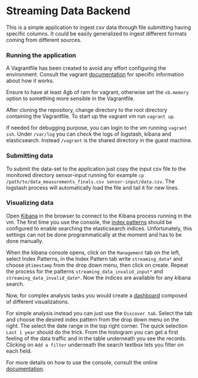 # Streaming Data Backend #

This is a simple application to ingest csv data through file submitting having specific columns.
It could be easily generalized to ingest different formats coming from different sources.

### Running the application ###

A Vagrantfile has been created to avoid any effort configuring the environment.
Consult the vagrant [documentation](https://www.vagrantup.com/intro/index.html) for specific information about how it works.

Ensure to have at least 4gb of ram for vagrant, otherwise set the `vb.memory` option 
to something more sensible in the Vagrantfile.

After cloning the repository, change directory to the root directory containing the Vagrantfile.
To start up the vagrant vm run `vagrant up`. 

If needed for debugging purpose, you can login to the vm running `vagrant ssh`. 
Under `/var/log` you can check the logs of logstash, kibana and elasticsearch.
Instead `/vagrant` is the shared directory in the guest machine.

### Submitting data ###

To submit the data-set to the application just copy the input csv file to the
monitored directory sensor-input running for example `cp /path/to/data_measurements_finals.csv sensor-input/data.csv`.
The logstash process will automatically load the file and tail it for new lines.

### Visualizing data ###

Open [Kibana](http://localhost:15601) in the browser to connect to the Kibana process running in the vm.
The first time you use the console, the [index patterns](https://www.elastic.co/guide/en/kibana/current/index-patterns.html) should be configured to enable searching the 
elasticsearch indices. Unfortunately, this settings can not be done programmatically at the moment and has to
be done manually.

When the kibana console opens, click on the `Management` tab on the left, select Index Patterns, 
in the Index Pattern tab write `streaming_data*` and choose `@timestamp` from the drop down menu,
then click on create. 
Repeat the process for the patterns `streaming_data_invalid_input*` and `streaming_data_invalid_date*`.
Now the indices are available for any kibana search.

Now, for complex analysis tasks you would create a [dashboard](https://www.elastic.co/guide/en/kibana/current/dashboard.html) composed of different visualizations.

For simple analysis instead you can just use the `Discover tab`. Select the tab and choose the desired index pattern from the drop down menu on the right.
The select the date range in the top right corner. The quick selection `Last 1 year` should do the trick.
From the histogram you can get a first feeling of the data traffic and in the table underneath you see the records.
Clicking on `Add a filter` underneath the search textbox lets you filter on each field.

For more details on how to use the console, consult the online [documentation](https://www.elastic.co/guide/en/kibana/current/index.html).
